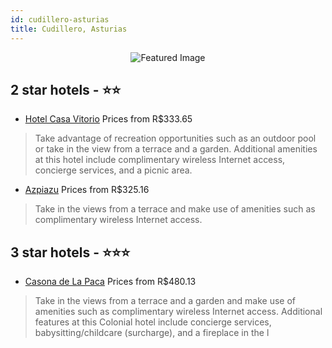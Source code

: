 ```yaml
---
id: cudillero-asturias
title: Cudillero, Asturias
---
```


<center><img src="https://i.travelapi.com/hotels/28000000/27240000/27234500/27234469/e0b3ec31_z.jpg" alt="Featured Image" /></center>


##  2 star hotels - ⭐️⭐️

-    [Hotel Casa Vitorio](https://us.hurb.com/hotels/cudillero/hotel-casa-vitorio-JNP-JP897439?cmp=18055) Prices from R$333.65
   > Take advantage of recreation opportunities such as an outdoor pool or take in the view from a terrace and a garden. Additional amenities at this hotel include complimentary wireless Internet access, concierge services, and a picnic area.
-    [Azpiazu](https://us.hurb.com/hotels/cudillero/azpiazu-JNP-JP129928?cmp=18055) Prices from R$325.16
   > Take in the views from a terrace and make use of amenities such as complimentary wireless Internet access.

##  3 star hotels - ⭐️⭐️⭐️

-    [Casona de La Paca](https://us.hurb.com/hotels/cudillero/casona-de-la-paca-JNP-JP042902?cmp=18055) Prices from R$480.13
   > Take in the views from a terrace and a garden and make use of amenities such as complimentary wireless Internet access. Additional features at this Colonial hotel include concierge services, babysitting/childcare (surcharge), and a fireplace in the l
